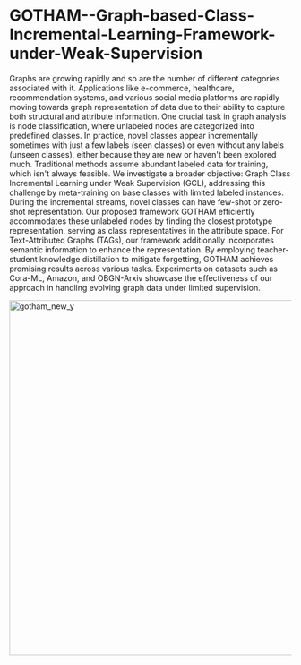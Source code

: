 # GOTHAM--Graph-based-Class-Incremental-Learning-Framework-under-Weak-Supervision

Graphs are growing rapidly and so are the number of different categories associated with it.  Applications like e-commerce, healthcare, recommendation systems, and various social media platforms are rapidly moving towards graph representation of data due to their ability to capture both structural and attribute information. One crucial task in graph analysis is node classification, where unlabeled nodes are categorized into predefined classes. In practice, novel classes appear incrementally sometimes with just a few labels (seen classes) or even without any labels (unseen classes), either because they are new or haven't been explored much. Traditional methods assume abundant labeled data for training, which isn't always feasible. We investigate a broader objective: Graph Class Incremental Learning under Weak Supervision (GCL), addressing this challenge by meta-training on base classes with limited labeled instances.  During the incremental streams, novel classes can have few-shot or zero-shot representation. Our proposed framework GOTHAM efficiently accommodates these unlabeled nodes by finding the closest prototype representation, serving as class representatives in the attribute space. For Text-Attributed Graphs (TAGs), our framework additionally incorporates semantic information to enhance the representation. By employing teacher-student knowledge distillation to mitigate forgetting, GOTHAM achieves promising results across various tasks. Experiments on datasets such as Cora-ML, Amazon, and OBGN-Arxiv showcase the effectiveness of our approach in handling evolving graph data under limited supervision.

<img width="635" alt="gotham_new_y" src="https://github.com/adityashahane10/GOTHAM--Graph-based-Class-Incremental-Learning-Framework-under-Weak-Supervision/assets/105423623/8a54ee82-1f71-4eb6-a616-273c6295dac2">
